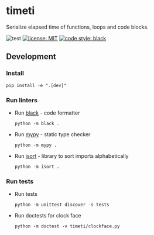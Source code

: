 # timeti
Serialize elapsed time of functions, loops and code blocks.

![test](https://github.com/github/docs/actions/workflows/main.yml/badge.svg)
[![license: MIT](https://img.shields.io/badge/License-MIT-yellow.svg)](https://opensource.org/licenses/MIT)
[![code style: black](https://img.shields.io/badge/code%20style-black-000000.svg)](https://github.com/psf/black)


## Development

### Install 
```
pip install -e ".[dev]"
```

### Run linters

- Run [black](https://github.com/psf/black) - code formatter
  ```
  python -m black .
  ```

- Run [mypy](http://mypy-lang.org/) - static type checker
  ```
  python -m mypy .
  ```

- Run [isort](https://pycqa.github.io/isort/) - library to sort imports alphabetically
  ```
  python -m isort .
  ```
  

### Run tests  

- Run tests   
  ```  
  python -m unittest discover -s tests  
  ```  

- Run doctests for clock face  
  ```  
  python -m doctest -v timeti/clockface.py  
  ```  
